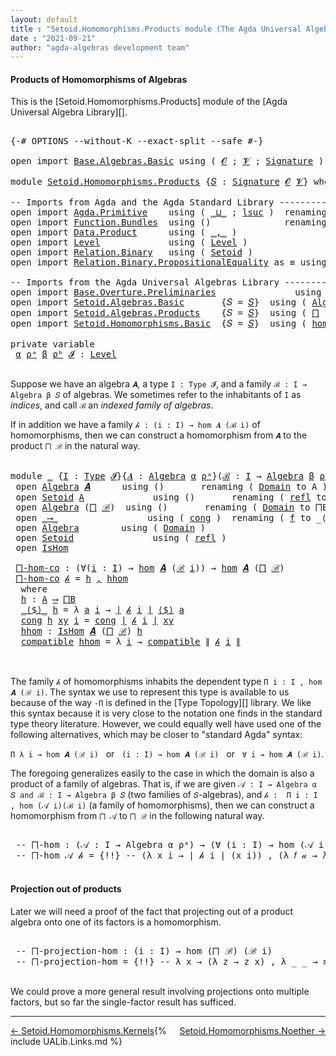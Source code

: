 ```yaml
---
layout: default
title : "Setoid.Homomorphisms.Products module (The Agda Universal Algebra Library)"
date : "2021-09-21"
author: "agda-algebras development team"
---
```


#### <a id="products-of-homomorphisms">Products of Homomorphisms of Algebras</a>

This is the [Setoid.Homomorphisms.Products] module of the [Agda Universal Algebra Library][].

<pre class="Agda">

<a id="362" class="Symbol">{-#</a> <a id="366" class="Keyword">OPTIONS</a> <a id="374" class="Pragma">--without-K</a> <a id="386" class="Pragma">--exact-split</a> <a id="400" class="Pragma">--safe</a> <a id="407" class="Symbol">#-}</a>

<a id="412" class="Keyword">open</a> <a id="417" class="Keyword">import</a> <a id="424" href="Base.Algebras.Basic.html" class="Module">Base.Algebras.Basic</a> <a id="444" class="Keyword">using</a> <a id="450" class="Symbol">(</a> <a id="452" href="Base.Algebras.Basic.html#1160" class="Generalizable">𝓞</a> <a id="454" class="Symbol">;</a> <a id="456" href="Base.Algebras.Basic.html#1162" class="Generalizable">𝓥</a> <a id="458" class="Symbol">;</a> <a id="460" href="Base.Algebras.Basic.html#3888" class="Function">Signature</a> <a id="470" class="Symbol">)</a>

<a id="473" class="Keyword">module</a> <a id="480" href="Setoid.Homomorphisms.Products.html" class="Module">Setoid.Homomorphisms.Products</a> <a id="510" class="Symbol">{</a><a id="511" href="Setoid.Homomorphisms.Products.html#511" class="Bound">𝑆</a> <a id="513" class="Symbol">:</a> <a id="515" href="Base.Algebras.Basic.html#3888" class="Function">Signature</a> <a id="525" href="Base.Algebras.Basic.html#1160" class="Generalizable">𝓞</a> <a id="527" href="Base.Algebras.Basic.html#1162" class="Generalizable">𝓥</a><a id="528" class="Symbol">}</a> <a id="530" class="Keyword">where</a>

<a id="537" class="Comment">-- Imports from Agda and the Agda Standard Library --------------------------</a>
<a id="615" class="Keyword">open</a> <a id="620" class="Keyword">import</a> <a id="627" href="Agda.Primitive.html" class="Module">Agda.Primitive</a>    <a id="645" class="Keyword">using</a> <a id="651" class="Symbol">(</a> <a id="653" href="Agda.Primitive.html#810" class="Primitive Operator">_⊔_</a> <a id="657" class="Symbol">;</a> <a id="659" href="Agda.Primitive.html#780" class="Primitive">lsuc</a> <a id="664" class="Symbol">)</a>  <a id="667" class="Keyword">renaming</a> <a id="676" class="Symbol">(</a> <a id="678" href="Agda.Primitive.html#326" class="Primitive">Set</a> <a id="682" class="Symbol">to</a> <a id="685" class="Primitive">Type</a> <a id="690" class="Symbol">)</a>
<a id="692" class="Keyword">open</a> <a id="697" class="Keyword">import</a> <a id="704" href="Function.Bundles.html" class="Module">Function.Bundles</a>  <a id="722" class="Keyword">using</a> <a id="728" class="Symbol">()</a>              <a id="744" class="Keyword">renaming</a> <a id="753" class="Symbol">(</a> <a id="755" href="Function.Bundles.html#1868" class="Record">Func</a> <a id="760" class="Symbol">to</a> <a id="763" class="Record">_⟶_</a> <a id="767" class="Symbol">)</a>
<a id="769" class="Keyword">open</a> <a id="774" class="Keyword">import</a> <a id="781" href="Data.Product.html" class="Module">Data.Product</a>      <a id="799" class="Keyword">using</a> <a id="805" class="Symbol">(</a> <a id="807" href="Agda.Builtin.Sigma.html#236" class="InductiveConstructor Operator">_,_</a> <a id="811" class="Symbol">)</a>
<a id="813" class="Keyword">open</a> <a id="818" class="Keyword">import</a> <a id="825" href="Level.html" class="Module">Level</a>             <a id="843" class="Keyword">using</a> <a id="849" class="Symbol">(</a> <a id="851" href="Agda.Primitive.html#597" class="Postulate">Level</a> <a id="857" class="Symbol">)</a>
<a id="859" class="Keyword">open</a> <a id="864" class="Keyword">import</a> <a id="871" href="Relation.Binary.html" class="Module">Relation.Binary</a>   <a id="889" class="Keyword">using</a> <a id="895" class="Symbol">(</a> <a id="897" href="Relation.Binary.Bundles.html#1009" class="Record">Setoid</a> <a id="904" class="Symbol">)</a>
<a id="906" class="Keyword">open</a> <a id="911" class="Keyword">import</a> <a id="918" href="Relation.Binary.PropositionalEquality.html" class="Module">Relation.Binary.PropositionalEquality</a> <a id="956" class="Symbol">as</a> <a id="959" class="Module">≡</a> <a id="961" class="Keyword">using</a> <a id="967" class="Symbol">(</a> <a id="969" href="Agda.Builtin.Equality.html#151" class="Datatype Operator">_≡_</a> <a id="973" class="Symbol">)</a>

<a id="976" class="Comment">-- Imports from the Agda Universal Algebras Library ----------------------</a>
<a id="1051" class="Keyword">open</a> <a id="1056" class="Keyword">import</a> <a id="1063" href="Base.Overture.Preliminaries.html" class="Module">Base.Overture.Preliminaries</a>               <a id="1105" class="Keyword">using</a> <a id="1111" class="Symbol">(</a> <a id="1113" href="Base.Overture.Preliminaries.html#4402" class="Function Operator">∣_∣</a> <a id="1117" class="Symbol">;</a> <a id="1119" href="Base.Overture.Preliminaries.html#4440" class="Function Operator">∥_∥</a><a id="1122" class="Symbol">)</a>
<a id="1124" class="Keyword">open</a> <a id="1129" class="Keyword">import</a> <a id="1136" href="Setoid.Algebras.Basic.html" class="Module">Setoid.Algebras.Basic</a>       <a id="1164" class="Symbol">{</a><a id="1165" class="Argument">𝑆</a> <a id="1167" class="Symbol">=</a> <a id="1169" href="Setoid.Homomorphisms.Products.html#511" class="Bound">𝑆</a><a id="1170" class="Symbol">}</a>  <a id="1173" class="Keyword">using</a> <a id="1179" class="Symbol">(</a> <a id="1181" href="Setoid.Algebras.Basic.html#2890" class="Record">Algebra</a> <a id="1189" class="Symbol">)</a>
<a id="1191" class="Keyword">open</a> <a id="1196" class="Keyword">import</a> <a id="1203" href="Setoid.Algebras.Products.html" class="Module">Setoid.Algebras.Products</a>    <a id="1231" class="Symbol">{</a><a id="1232" class="Argument">𝑆</a> <a id="1234" class="Symbol">=</a> <a id="1236" href="Setoid.Homomorphisms.Products.html#511" class="Bound">𝑆</a><a id="1237" class="Symbol">}</a>  <a id="1240" class="Keyword">using</a> <a id="1246" class="Symbol">(</a> <a id="1248" href="Setoid.Algebras.Products.html#1792" class="Function">⨅</a> <a id="1250" class="Symbol">)</a>
<a id="1252" class="Keyword">open</a> <a id="1257" class="Keyword">import</a> <a id="1264" href="Setoid.Homomorphisms.Basic.html" class="Module">Setoid.Homomorphisms.Basic</a>  <a id="1292" class="Symbol">{</a><a id="1293" class="Argument">𝑆</a> <a id="1295" class="Symbol">=</a> <a id="1297" href="Setoid.Homomorphisms.Products.html#511" class="Bound">𝑆</a><a id="1298" class="Symbol">}</a>  <a id="1301" class="Keyword">using</a> <a id="1307" class="Symbol">(</a> <a id="1309" href="Setoid.Homomorphisms.Basic.html#1980" class="Function">hom</a> <a id="1313" class="Symbol">;</a> <a id="1315" href="Setoid.Homomorphisms.Basic.html#1884" class="Record">IsHom</a> <a id="1321" class="Symbol">;</a> <a id="1323" href="Setoid.Homomorphisms.Basic.html#2605" class="Function">epi</a> <a id="1327" class="Symbol">)</a>

<a id="1330" class="Keyword">private</a> <a id="1338" class="Keyword">variable</a>
 <a id="1348" href="Setoid.Homomorphisms.Products.html#1348" class="Generalizable">α</a> <a id="1350" href="Setoid.Homomorphisms.Products.html#1350" class="Generalizable">ρᵃ</a> <a id="1353" href="Setoid.Homomorphisms.Products.html#1353" class="Generalizable">β</a> <a id="1355" href="Setoid.Homomorphisms.Products.html#1355" class="Generalizable">ρᵇ</a> <a id="1358" href="Setoid.Homomorphisms.Products.html#1358" class="Generalizable">𝓘</a> <a id="1360" class="Symbol">:</a> <a id="1362" href="Agda.Primitive.html#597" class="Postulate">Level</a>

</pre>

Suppose we have an algebra `𝑨`, a type `I : Type 𝓘`, and a family `ℬ : I → Algebra β 𝑆` of algebras.  We sometimes refer to the inhabitants of `I` as *indices*, and call `ℬ` an *indexed family of algebras*.

If in addition we have a family `𝒽 : (i : I) → hom 𝑨 (ℬ i)` of homomorphisms, then we can construct a homomorphism from `𝑨` to the product `⨅ ℬ` in the natural way.

<pre class="Agda">

<a id="1769" class="Keyword">module</a> <a id="1776" href="Setoid.Homomorphisms.Products.html#1776" class="Module">_</a> <a id="1778" class="Symbol">{</a><a id="1779" href="Setoid.Homomorphisms.Products.html#1779" class="Bound">I</a> <a id="1781" class="Symbol">:</a> <a id="1783" href="Setoid.Homomorphisms.Products.html#685" class="Primitive">Type</a> <a id="1788" href="Setoid.Homomorphisms.Products.html#1358" class="Generalizable">𝓘</a><a id="1789" class="Symbol">}{</a><a id="1791" href="Setoid.Homomorphisms.Products.html#1791" class="Bound">𝑨</a> <a id="1793" class="Symbol">:</a> <a id="1795" href="Setoid.Algebras.Basic.html#2890" class="Record">Algebra</a> <a id="1803" href="Setoid.Homomorphisms.Products.html#1348" class="Generalizable">α</a> <a id="1805" href="Setoid.Homomorphisms.Products.html#1350" class="Generalizable">ρᵃ</a><a id="1807" class="Symbol">}(</a><a id="1809" href="Setoid.Homomorphisms.Products.html#1809" class="Bound">ℬ</a> <a id="1811" class="Symbol">:</a> <a id="1813" href="Setoid.Homomorphisms.Products.html#1779" class="Bound">I</a> <a id="1815" class="Symbol">→</a> <a id="1817" href="Setoid.Algebras.Basic.html#2890" class="Record">Algebra</a> <a id="1825" href="Setoid.Homomorphisms.Products.html#1353" class="Generalizable">β</a> <a id="1827" href="Setoid.Homomorphisms.Products.html#1355" class="Generalizable">ρᵇ</a><a id="1829" class="Symbol">)</a>  <a id="1832" class="Keyword">where</a>
 <a id="1839" class="Keyword">open</a> <a id="1844" href="Setoid.Algebras.Basic.html#2890" class="Module">Algebra</a> <a id="1852" href="Setoid.Homomorphisms.Products.html#1791" class="Bound">𝑨</a>      <a id="1859" class="Keyword">using</a> <a id="1865" class="Symbol">()</a>       <a id="1874" class="Keyword">renaming</a> <a id="1883" class="Symbol">(</a> <a id="1885" href="Setoid.Algebras.Basic.html#2947" class="Field">Domain</a> <a id="1892" class="Symbol">to</a> <a id="1895" class="Field">A</a> <a id="1897" class="Symbol">)</a>
 <a id="1900" class="Keyword">open</a> <a id="1905" href="Relation.Binary.Bundles.html#1009" class="Module">Setoid</a> <a id="1912" href="Setoid.Homomorphisms.Products.html#1895" class="Function">A</a>             <a id="1926" class="Keyword">using</a> <a id="1932" class="Symbol">()</a>       <a id="1941" class="Keyword">renaming</a> <a id="1950" class="Symbol">(</a> <a id="1952" href="Relation.Binary.Structures.html#1568" class="Function">refl</a> <a id="1957" class="Symbol">to</a> <a id="1960" class="Function">refl₁</a> <a id="1966" class="Symbol">)</a>
 <a id="1969" class="Keyword">open</a> <a id="1974" href="Setoid.Algebras.Basic.html#2890" class="Module">Algebra</a> <a id="1982" class="Symbol">(</a><a id="1983" href="Setoid.Algebras.Products.html#1792" class="Function">⨅</a> <a id="1985" href="Setoid.Homomorphisms.Products.html#1809" class="Bound">ℬ</a><a id="1986" class="Symbol">)</a>  <a id="1989" class="Keyword">using</a> <a id="1995" class="Symbol">()</a>       <a id="2004" class="Keyword">renaming</a> <a id="2013" class="Symbol">(</a> <a id="2015" href="Setoid.Algebras.Basic.html#2947" class="Field">Domain</a> <a id="2022" class="Symbol">to</a> <a id="2025" class="Field">⨅B</a> <a id="2028" class="Symbol">)</a>
 <a id="2031" class="Keyword">open</a> <a id="2036" href="Setoid.Homomorphisms.Products.html#763" class="Module">_⟶_</a>                 <a id="2056" class="Keyword">using</a> <a id="2062" class="Symbol">(</a> <a id="2064" href="Function.Bundles.html#1938" class="Field">cong</a> <a id="2069" class="Symbol">)</a>  <a id="2072" class="Keyword">renaming</a> <a id="2081" class="Symbol">(</a> <a id="2083" href="Function.Bundles.html#1919" class="Field">f</a> <a id="2085" class="Symbol">to</a> <a id="2088" class="Field">_⟨$⟩_</a> <a id="2094" class="Symbol">)</a>
 <a id="2097" class="Keyword">open</a> <a id="2102" href="Setoid.Algebras.Basic.html#2890" class="Module">Algebra</a>        <a id="2117" class="Keyword">using</a> <a id="2123" class="Symbol">(</a> <a id="2125" href="Setoid.Algebras.Basic.html#2947" class="Field">Domain</a> <a id="2132" class="Symbol">)</a>
 <a id="2135" class="Keyword">open</a> <a id="2140" href="Relation.Binary.Bundles.html#1009" class="Module">Setoid</a>               <a id="2161" class="Keyword">using</a> <a id="2167" class="Symbol">(</a> <a id="2169" href="Relation.Binary.Structures.html#1568" class="Function">refl</a> <a id="2174" class="Symbol">)</a>
 <a id="2177" class="Keyword">open</a> <a id="2182" href="Setoid.Homomorphisms.Basic.html#1884" class="Module">IsHom</a>

 <a id="2190" href="Setoid.Homomorphisms.Products.html#2190" class="Function">⨅-hom-co</a> <a id="2199" class="Symbol">:</a> <a id="2201" class="Symbol">(∀(</a><a id="2204" href="Setoid.Homomorphisms.Products.html#2204" class="Bound">i</a> <a id="2206" class="Symbol">:</a> <a id="2208" href="Setoid.Homomorphisms.Products.html#1779" class="Bound">I</a><a id="2209" class="Symbol">)</a> <a id="2211" class="Symbol">→</a> <a id="2213" href="Setoid.Homomorphisms.Basic.html#1980" class="Function">hom</a> <a id="2217" href="Setoid.Homomorphisms.Products.html#1791" class="Bound">𝑨</a> <a id="2219" class="Symbol">(</a><a id="2220" href="Setoid.Homomorphisms.Products.html#1809" class="Bound">ℬ</a> <a id="2222" href="Setoid.Homomorphisms.Products.html#2204" class="Bound">i</a><a id="2223" class="Symbol">))</a> <a id="2226" class="Symbol">→</a> <a id="2228" href="Setoid.Homomorphisms.Basic.html#1980" class="Function">hom</a> <a id="2232" href="Setoid.Homomorphisms.Products.html#1791" class="Bound">𝑨</a> <a id="2234" class="Symbol">(</a><a id="2235" href="Setoid.Algebras.Products.html#1792" class="Function">⨅</a> <a id="2237" href="Setoid.Homomorphisms.Products.html#1809" class="Bound">ℬ</a><a id="2238" class="Symbol">)</a>
 <a id="2241" href="Setoid.Homomorphisms.Products.html#2190" class="Function">⨅-hom-co</a> <a id="2250" href="Setoid.Homomorphisms.Products.html#2250" class="Bound">𝒽</a> <a id="2252" class="Symbol">=</a> <a id="2254" href="Setoid.Homomorphisms.Products.html#2273" class="Function">h</a> <a id="2256" href="Agda.Builtin.Sigma.html#236" class="InductiveConstructor Operator">,</a> <a id="2258" href="Setoid.Homomorphisms.Products.html#2352" class="Function">hhom</a>
  <a id="2265" class="Keyword">where</a>
  <a id="2273" href="Setoid.Homomorphisms.Products.html#2273" class="Function">h</a> <a id="2275" class="Symbol">:</a> <a id="2277" href="Setoid.Homomorphisms.Products.html#1895" class="Function">A</a> <a id="2279" href="Setoid.Homomorphisms.Products.html#763" class="Record Operator">⟶</a> <a id="2281" href="Setoid.Homomorphisms.Products.html#2025" class="Function">⨅B</a>
  <a id="2286" href="Setoid.Homomorphisms.Products.html#2088" class="Field Operator">_⟨$⟩_</a> <a id="2292" href="Setoid.Homomorphisms.Products.html#2273" class="Function">h</a> <a id="2294" class="Symbol">=</a> <a id="2296" class="Symbol">λ</a> <a id="2298" href="Setoid.Homomorphisms.Products.html#2298" class="Bound">a</a> <a id="2300" href="Setoid.Homomorphisms.Products.html#2300" class="Bound">i</a> <a id="2302" class="Symbol">→</a> <a id="2304" href="Base.Overture.Preliminaries.html#4402" class="Function Operator">∣</a> <a id="2306" href="Setoid.Homomorphisms.Products.html#2250" class="Bound">𝒽</a> <a id="2308" href="Setoid.Homomorphisms.Products.html#2300" class="Bound">i</a> <a id="2310" href="Base.Overture.Preliminaries.html#4402" class="Function Operator">∣</a> <a id="2312" href="Setoid.Homomorphisms.Products.html#2088" class="Field Operator">⟨$⟩</a> <a id="2316" href="Setoid.Homomorphisms.Products.html#2298" class="Bound">a</a>
  <a id="2320" href="Function.Bundles.html#1938" class="Field">cong</a> <a id="2325" href="Setoid.Homomorphisms.Products.html#2273" class="Function">h</a> <a id="2327" href="Setoid.Homomorphisms.Products.html#2327" class="Bound">xy</a> <a id="2330" href="Setoid.Homomorphisms.Products.html#2330" class="Bound">i</a> <a id="2332" class="Symbol">=</a> <a id="2334" href="Function.Bundles.html#1938" class="Field">cong</a> <a id="2339" href="Base.Overture.Preliminaries.html#4402" class="Function Operator">∣</a> <a id="2341" href="Setoid.Homomorphisms.Products.html#2250" class="Bound">𝒽</a> <a id="2343" href="Setoid.Homomorphisms.Products.html#2330" class="Bound">i</a> <a id="2345" href="Base.Overture.Preliminaries.html#4402" class="Function Operator">∣</a> <a id="2347" href="Setoid.Homomorphisms.Products.html#2327" class="Bound">xy</a>
  <a id="2352" href="Setoid.Homomorphisms.Products.html#2352" class="Function">hhom</a> <a id="2357" class="Symbol">:</a> <a id="2359" href="Setoid.Homomorphisms.Basic.html#1884" class="Record">IsHom</a> <a id="2365" href="Setoid.Homomorphisms.Products.html#1791" class="Bound">𝑨</a> <a id="2367" class="Symbol">(</a><a id="2368" href="Setoid.Algebras.Products.html#1792" class="Function">⨅</a> <a id="2370" href="Setoid.Homomorphisms.Products.html#1809" class="Bound">ℬ</a><a id="2371" class="Symbol">)</a> <a id="2373" href="Setoid.Homomorphisms.Products.html#2273" class="Function">h</a>
  <a id="2377" href="Setoid.Homomorphisms.Basic.html#1948" class="Field">compatible</a> <a id="2388" href="Setoid.Homomorphisms.Products.html#2352" class="Function">hhom</a> <a id="2393" class="Symbol">=</a> <a id="2395" class="Symbol">λ</a> <a id="2397" href="Setoid.Homomorphisms.Products.html#2397" class="Bound">i</a> <a id="2399" class="Symbol">→</a> <a id="2401" href="Setoid.Homomorphisms.Basic.html#1948" class="Field">compatible</a> <a id="2412" href="Base.Overture.Preliminaries.html#4440" class="Function Operator">∥</a> <a id="2414" href="Setoid.Homomorphisms.Products.html#2250" class="Bound">𝒽</a> <a id="2416" href="Setoid.Homomorphisms.Products.html#2397" class="Bound">i</a> <a id="2418" href="Base.Overture.Preliminaries.html#4440" class="Function Operator">∥</a>


</pre>

The family `𝒽` of homomorphisms inhabits the dependent type `Π i ꞉ I , hom 𝑨 (ℬ i)`.  The syntax we use to represent this type is available to us because of the way `-Π` is defined in the [Type Topology][] library.  We like this syntax because it is very close to the notation one finds in the standard type theory literature.  However,
we could equally well have used one of the following alternatives, which may be closer to "standard Agda" syntax:

`Π λ i → hom 𝑨 (ℬ i)` &nbsp; or &nbsp; `(i : I) → hom 𝑨 (ℬ i)` &nbsp; or &nbsp; `∀ i → hom 𝑨 (ℬ i)`.

The foregoing generalizes easily to the case in which the domain is also a product of a family of algebras. That is, if we are given `𝒜 : I → Algebra α 𝑆 and ℬ : I → Algebra β 𝑆` (two families of `𝑆`-algebras), and `𝒽 :  Π i ꞉ I , hom (𝒜 i)(ℬ i)` (a family of homomorphisms), then we can construct a homomorphism from `⨅ 𝒜` to `⨅ ℬ` in the following natural way.

<pre class="Agda">

 <a id="3367" class="Comment">-- ⨅-hom : (𝒜 : I → Algebra α ρᵃ) → (∀ (i : I) → hom (𝒜 i) (ℬ i)) → hom (⨅ 𝒜)(⨅ ℬ)</a>
 <a id="3451" class="Comment">-- ⨅-hom 𝒜 𝒽 = {!!} -- (λ x i → ∣ 𝒽 i ∣ (x i)) , (λ 𝑓 𝒶 → λ i → ∥ 𝒽 i ∥ 𝑓 (λ x → 𝒶 x i))</a>

</pre>


#### <a id="projections-out-of-products">Projection out of products</a>

Later we will need a proof of the fact that projecting out of a product algebra onto one of its factors is a homomorphism.

<pre class="Agda">

 <a id="3766" class="Comment">-- ⨅-projection-hom : (i : I) → hom (⨅ ℬ) (ℬ i)</a>
 <a id="3815" class="Comment">-- ⨅-projection-hom = {!!} -- λ x → (λ z → z x) , λ _ _ → ≡.refl</a>

</pre>

We could prove a more general result involving projections onto multiple factors, but so far the single-factor result has sufficed.

---------------------------------

<span style="float:left;">[← Setoid.Homomorphisms.Kernels](Setoid.Homomorphisms.Kernels.html)</span>
<span style="float:right;">[Setoid.Homomorphisms.Noether →](Setoid.Homomorphisms.Noether.html)</span>

{% include UALib.Links.md %}
